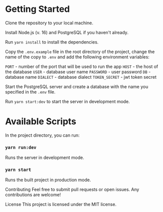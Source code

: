 # Getting Started

Clone the repository to your local machine.

Install Node.js (v. 16) and PostgreSQL if you haven't already.

Run `yarn install` to install the dependencies.

Copy the `.env.example` file in the root directory of the project, change the name of the copy to `.env` and add the following environment variables:

`PORT` - number of the port that will be used to run the app
`HOST` - the host of the database
`USER` - database user name
`PASSWORD` - user password
`DB` - database name
`DIALECT` - database dialect
`TOKEN_SECRET` - jwt token secret

Start the PostgreSQL server and create a database with the name you specified in the `.env` file.

Run `yarn start:dev` to start the server in development mode.

# Available Scripts

In the project directory, you can run:

### `yarn run:dev`

Runs the server in development mode.

### `yarn start`

Runs the built project in production mode.

Contributing
Feel free to submit pull requests or open issues. Any contributions are welcome!

License
This project is licensed under the MIT license.
